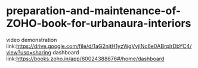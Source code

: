 # preparation-and-maintenance-of-ZOHO-book-for-urbanaura-interiors
video demonstration link:https://drive.google.com/file/d/1aG2njtH1yzWgVvjINc6e0ABrplrDbYC4/view?usp=sharing
dashboard link:https://books.zoho.in/app/60024388676#/home/dashboard
